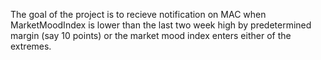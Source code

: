 The goal of the project is to recieve notification on MAC when MarketMoodIndex is lower than the last two week high by predetermined margin (say 10 points) or the market mood index enters either of the extremes. 

